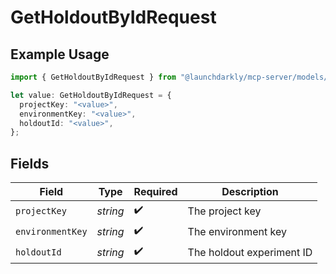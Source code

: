 # GetHoldoutByIdRequest

## Example Usage

```typescript
import { GetHoldoutByIdRequest } from "@launchdarkly/mcp-server/models/operations";

let value: GetHoldoutByIdRequest = {
  projectKey: "<value>",
  environmentKey: "<value>",
  holdoutId: "<value>",
};
```

## Fields

| Field                     | Type                      | Required                  | Description               |
| ------------------------- | ------------------------- | ------------------------- | ------------------------- |
| `projectKey`              | *string*                  | :heavy_check_mark:        | The project key           |
| `environmentKey`          | *string*                  | :heavy_check_mark:        | The environment key       |
| `holdoutId`               | *string*                  | :heavy_check_mark:        | The holdout experiment ID |